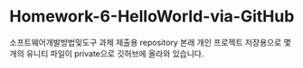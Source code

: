 # Homework-6-HelloWorld-via-GitHub
소프트웨어개발방법및도구 과제 제출용 repository
본래 개인 프로젝트 저장용으로 몇 개의 유니티 파일이 private으로 깃허브에 올라와 있습니다.
